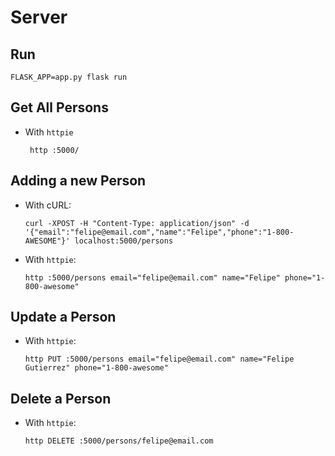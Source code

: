 # Server

## Run

```shell script
FLASK_APP=app.py flask run
```

## Get All Persons

- With `httpie`
   ```shell script
    http :5000/
   ```

## Adding a new Person

- With cURL:
   ```shell script
   curl -XPOST -H "Content-Type: application/json" -d '{"email":"felipe@email.com","name":"Felipe","phone":"1-800-AWESOME"}' localhost:5000/persons
   ```
- With `httpie`:
   ```shell script
   http :5000/persons email="felipe@email.com" name="Felipe" phone="1-800-awesome"
   ```
  
  
## Update a Person

- With `httpie`:
   ```shell script
   http PUT :5000/persons email="felipe@email.com" name="Felipe Gutierrez" phone="1-800-awesome"
   ```

## Delete a Person

- With `httpie`:
   ```shell script
   http DELETE :5000/persons/felipe@email.com
   ```
